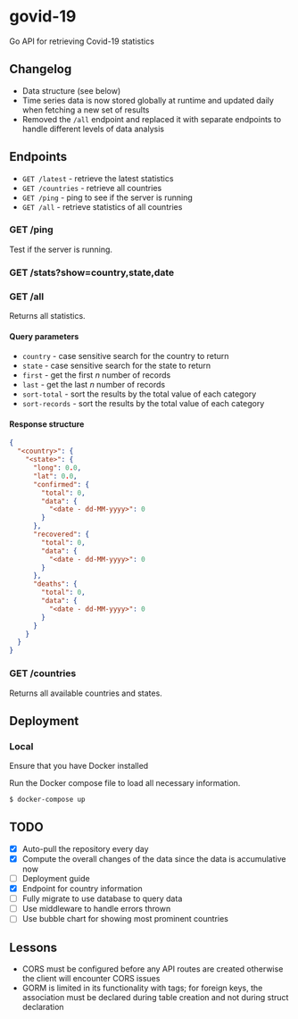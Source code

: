 # govid-19

Go API for retrieving Covid-19 statistics

## Changelog

- Data structure (see below)
- Time series data is now stored globally at runtime and updated daily when fetching a new set of results
- Removed the `/all` endpoint and replaced it with separate endpoints to handle different levels of data
    analysis 

## Endpoints

- `GET /latest` - retrieve the latest statistics
- `GET /countries` - retrieve all countries
- `GET /ping` - ping to see if the server is running
- `GET /all` - retrieve statistics of all countries

### GET /ping

Test if the server is running.

### GET /stats?show=country,state,date

### GET /all

Returns all statistics. 

#### Query parameters

- `country` -  case sensitive search for the country to return
- `state` - case sensitive search for the state to return
- `first` - get the first *n* number of records
- `last` - get the last *n* number of records
- `sort-total` - sort the results by the total value of each category
- `sort-records` - sort the results by the total value of each category

#### Response structure

```json
{
  "<country>": {
    "<state>": {
      "long": 0.0,
      "lat": 0.0,
      "confirmed": {
        "total": 0,
        "data": {
          "<date - dd-MM-yyyy>": 0
        }   
      },
      "recovered": {
        "total": 0,
        "data": {
          "<date - dd-MM-yyyy>": 0
        }   
      },
      "deaths": {
        "total": 0,
        "data": {
          "<date - dd-MM-yyyy>": 0
        }   
      }
    } 
  }
}
```

### GET /countries

Returns all available countries and states.

## Deployment

### Local

Ensure that you have Docker installed

Run the Docker compose file to load all necessary information.

```bash
$ docker-compose up
```

## TODO

- [X] Auto-pull the repository every day
- [X] Compute the overall changes of the data since the data is accumulative now
- [ ] Deployment guide
- [X] Endpoint for country information
- [ ] Fully migrate to use database to query data
- [ ] Use middleware to handle errors thrown
- [ ] Use bubble chart for showing most prominent countries

## Lessons

- CORS must be configured before any API routes are created otherwise the client will encounter CORS issues
- GORM is limited in its functionality with tags; for foreign keys, the association must be declared during table 
    creation and not during struct declaration
